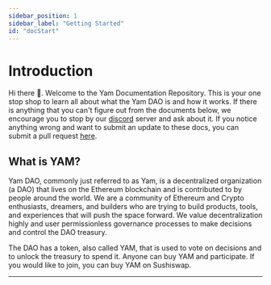 ```yaml
---
sidebar_position: 1
sidebar_label: "Getting Started"
id: "docStart"
---
```


# Introduction

Hi there 👋. Welcome to the Yam Documentation Repository. This is your one stop shop to learn all about what the Yam DAO is and how it works. If there is anything that you can't figure out from the documents below, we encourage you to stop by our [discord](https://forum.yam.finance/) server and ask about it. If you notice anything wrong and want to submit an update to these docs, you can submit a pull request [here](https://github.com/rossgalloway/YAM-documentation/tree/master/new-docs).

## What is YAM?

Yam DAO, commonly just referred to as Yam, is a decentralized organization (a DAO) that lives on the Ethereum blockchain and is contributed to by people around the world. We are a community of Ethereum and Crypto enthusiasts, dreamers, and builders who are trying to build products, tools, and experiences that will push the space forward.  We value decentralization highly and user permissionless governance processes to make decisions and control the DAO treasury.

The DAO has a token, also called YAM, that is used to vote on decisions and to unlock the treasury to spend it. Anyone can buy YAM and participate. If you would like to join, you can buy YAM on Sushiswap.

---


